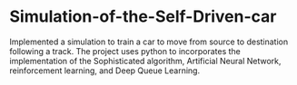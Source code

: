 # Simulation-of-the-Self-Driven-car
Implemented a simulation to train a car to move from source to destination following a track. The project uses python to incorporates the implementation of the Sophisticated algorithm, Artificial Neural Network, reinforcement learning, and Deep Queue Learning.
